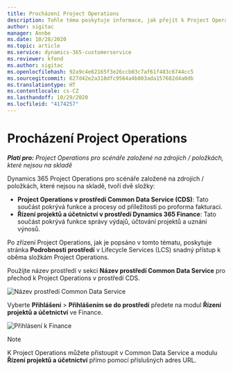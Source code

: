 ```yaml
---
title: Procházení Project Operations
description: Tohle téma poskytuje informace, jak přejít k Project Operations z Lifecycle Services.
author: sigitac
manager: Annbe
ms.date: 10/28/2020
ms.topic: article
ms.service: dynamics-365-customerservice
ms.reviewer: kfend
ms.author: sigitac
ms.openlocfilehash: 92a9c4e62165f3e26ccb03c7af61f483c6744cc5
ms.sourcegitcommit: 627d42e2a318dfc9564a4b803ada157682d4a0db
ms.translationtype: HT
ms.contentlocale: cs-CZ
ms.lasthandoff: 10/29/2020
ms.locfileid: "4174257"
---
```

# <a name="navigate-project-operations"></a>Procházení Project Operations

_**Platí pro:** Project Operations pro scénáře založené na zdrojích / položkách, které nejsou na skladě_

Dynamics 365 Project Operations pro scénáře založené na zdrojích / položkách, které nejsou na skladě, tvoří dvě složky: 

 - **Project Operations v prostředí Common Data Service (CDS)**: Tato součást pokrývá funkce a procesy od příležitosti po proforma fakturaci. 
 - **Řízení projektů a účetnictví v prostředí Dynamics 365 Finance**: Tato součást pokrývá funkce správy výdajů, účtování projektů a uznání výnosů. 

Po zřízení Project Operations, jak je popsáno v tomto tématu, poskytuje stránka **Podrobnosti prostředí** v Lifecycle Services (LCS) snadný přístup k oběma složkám Project Operations.  

Použijte název prostředí v sekci **Název prostředí Common Data Service** pro přechod k Project Operations v prostředí CDS. 

  ![Název prostředí Common Data Service](./media/environment-name.PNG)

Vyberte **Přihlášení** > **Přihlášením se do prostředí** předete na modul **Řízení projektů a účetnictví** ve Finance.  

   ![Přihlásení k Finance](./media/environment-login.PNG)

> [!NOTE]
> K Project Operations můžete přistoupit v Common Data Service a modulu **Řízení projektů a účetnictví** přímo pomocí příslušných adres URL. 
